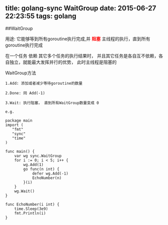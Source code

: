 title: golang-sync WaitGroup
date: 2015-06-27 22:23:55
tags: golang
---
##WaitGroup

用途: 它能够等到所有goroutine执行完成,并 <font color="red">**阻塞**</font> 主线程的执行，直到所有goroutine执行完成


在一个任务 依赖 其它多个任务的执行结果时， 并且其它任务是各自互不依赖，各自独立，就能最大发挥并行的优势， 此时主线程是阻塞的

WaitGroup方法

	1.Add: 添加或者减少等待goroutine的数量
	
	2.Done: 同 Add(-1)
	
	3.Wait: 执行阻塞， 直到所有WaitGroup数量变成 0 
	
	e.g.
	
	package main
    import (
       "fmt"
       "sync"
       "time"
    )
    
    func main() {
    	var wg sync.WaitGroup
    	for i := 0; i < 5; i++ {
    		wg.Add(1)
    		go func(n int) {
    			defer wg.Add(-1)
    			EchoNumber(n)
    		}(i)
    	}
    	wg.Wait()
    }
    
    func EchoNumber(i int) {
    	time.Sleep(3e9)
    	fmt.Println(i)
    }